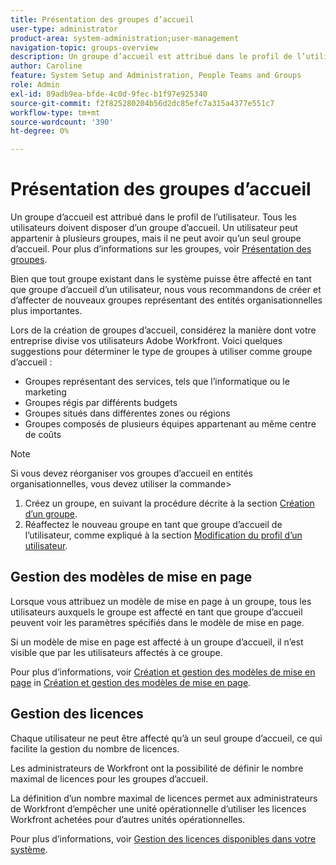 ```yaml
---
title: Présentation des groupes d’accueil
user-type: administrator
product-area: system-administration;user-management
navigation-topic: groups-overview
description: Un groupe d’accueil est attribué dans le profil de l’utilisateur. Tous les utilisateurs doivent disposer d’un groupe d’accueil. Un utilisateur peut appartenir à plusieurs groupes, mais il ne peut avoir qu’un seul groupe d’accueil. Bien que tout groupe existant dans le système puisse être affecté en tant que groupe d’accueil d’un utilisateur, nous vous recommandons de créer et d’affecter de nouveaux groupes représentant des entités organisationnelles plus importantes. Lors de la création de groupes d’accueil, considérez la manière dont votre entreprise divise vos utilisateurs Adobe Workfront.
author: Caroline
feature: System Setup and Administration, People Teams and Groups
role: Admin
exl-id: 89adb9ea-bfde-4c0d-9fec-b1f97e925340
source-git-commit: f2f825280204b56d2dc85efc7a315a4377e551c7
workflow-type: tm+mt
source-wordcount: '390'
ht-degree: 0%

---
```


# Présentation des groupes d’accueil

Un groupe d’accueil est attribué dans le profil de l’utilisateur. Tous les utilisateurs doivent disposer d’un groupe d’accueil. Un utilisateur peut appartenir à plusieurs groupes, mais il ne peut avoir qu’un seul groupe d’accueil. Pour plus d’informations sur les groupes, voir [Présentation des groupes](../../../administration-and-setup/manage-groups/groups-overview/groups.md).

Bien que tout groupe existant dans le système puisse être affecté en tant que groupe d’accueil d’un utilisateur, nous vous recommandons de créer et d’affecter de nouveaux groupes représentant des entités organisationnelles plus importantes.

Lors de la création de groupes d’accueil, considérez la manière dont votre entreprise divise vos utilisateurs Adobe Workfront. Voici quelques suggestions pour déterminer le type de groupes à utiliser comme groupe d’accueil :

* Groupes représentant des services, tels que l’informatique ou le marketing
* Groupes régis par différents budgets
* Groupes situés dans différentes zones ou régions
* Groupes composés de plusieurs équipes appartenant au même centre de coûts

>[!NOTE]
>
>Si vous devez réorganiser vos groupes d’accueil en entités organisationnelles, vous devez utiliser la commande>
>1. Créez un groupe, en suivant la procédure décrite à la section [Création d’un groupe](../../../administration-and-setup/manage-groups/create-and-manage-groups/create-a-group.md).
>1. Réaffectez le nouveau groupe en tant que groupe d’accueil de l’utilisateur, comme expliqué à la section [Modification du profil d’un utilisateur](../../../administration-and-setup/add-users/create-and-manage-users/edit-a-users-profile.md).

>


## Gestion des modèles de mise en page

Lorsque vous attribuez un modèle de mise en page à un groupe, tous les utilisateurs auxquels le groupe est affecté en tant que groupe d’accueil peuvent voir les paramètres spécifiés dans le modèle de mise en page.

Si un modèle de mise en page est affecté à un groupe d’accueil, il n’est visible que par les utilisateurs affectés à ce groupe.

Pour plus d’informations, voir [Création et gestion des modèles de mise en page](../../../administration-and-setup/customize-workfront/use-layout-templates/create-and-manage-layout-templates.md) in [Création et gestion des modèles de mise en page](../../../administration-and-setup/customize-workfront/use-layout-templates/create-and-manage-layout-templates.md).

## Gestion des licences

Chaque utilisateur ne peut être affecté qu’à un seul groupe d’accueil, ce qui facilite la gestion du nombre de licences.

Les administrateurs de Workfront ont la possibilité de définir le nombre maximal de licences pour les groupes d’accueil.

La définition d’un nombre maximal de licences permet aux administrateurs de Workfront d’empêcher une unité opérationnelle d’utiliser les licences Workfront achetées pour d’autres unités opérationnelles.

Pour plus d’informations, voir [Gestion des licences disponibles dans votre système](../../../administration-and-setup/get-started-wf-administration/manage-available-licenses-in-your-system.md).
